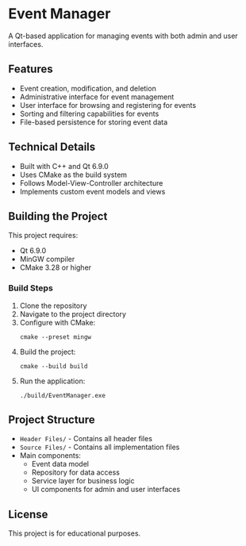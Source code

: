 # Event Manager

A Qt-based application for managing events with both admin and user interfaces.

## Features

- Event creation, modification, and deletion
- Administrative interface for event management
- User interface for browsing and registering for events
- Sorting and filtering capabilities for events
- File-based persistence for storing event data

## Technical Details

- Built with C++ and Qt 6.9.0
- Uses CMake as the build system
- Follows Model-View-Controller architecture
- Implements custom event models and views

## Building the Project

This project requires:
- Qt 6.9.0
- MinGW compiler
- CMake 3.28 or higher

### Build Steps

1. Clone the repository
2. Navigate to the project directory
3. Configure with CMake:
   ```
   cmake --preset mingw
   ```
4. Build the project:
   ```
   cmake --build build
   ```
5. Run the application:
   ```
   ./build/EventManager.exe
   ```

## Project Structure

- `Header Files/` - Contains all header files
- `Source Files/` - Contains all implementation files
- Main components:
  - Event data model
  - Repository for data access
  - Service layer for business logic
  - UI components for admin and user interfaces

## License

This project is for educational purposes.